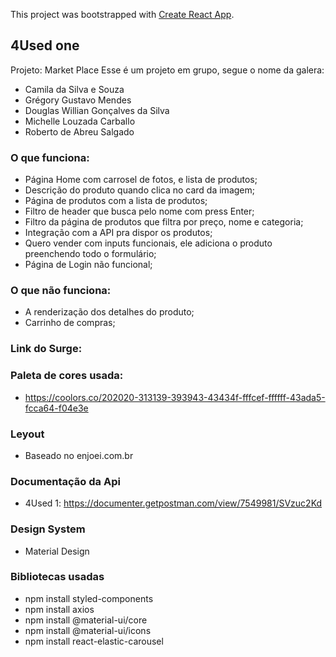 This project was bootstrapped with [Create React App](https://github.com/facebook/create-react-app).

## 4Used one

Projeto: Market Place
Esse é um projeto em grupo, segue o nome da galera:
 
 - Camila da Silva e Souza
  - Grégory Gustavo Mendes
  - Douglas Willian Gonçalves da Silva
  - Michelle Louzada Carballo
  - Roberto de Abreu Salgado

### O que funciona:

- Página Home com carrosel de fotos, e lista de produtos;
- Descrição do produto quando clica no card da imagem;
- Página de produtos com a lista de produtos;
- Filtro de header que busca pelo nome com press Enter;
- Filtro da página de produtos que filtra por preço, nome e categoria;
- Integração com a API pra dispor os produtos;
- Quero vender com inputs funcionais, ele adiciona o produto preenchendo todo o formulário;
- Página de Login não funcional;

### O que não funciona:

- A renderização dos detalhes do produto;
- Carrinho de compras;

### Link do Surge:


### Paleta de cores usada:

- https://coolors.co/202020-313139-393943-43434f-fffcef-ffffff-43ada5-fcca64-f04e3e

### Leyout

- Baseado no enjoei.com.br

### Documentação da Api

- 4Used 1:  https://documenter.getpostman.com/view/7549981/SVzuc2Kd

### Design System

- Material Design

### Bibliotecas usadas

- npm install styled-components
- npm install axios
- npm install @material-ui/core
- npm install @material-ui/icons
- npm install react-elastic-carousel

